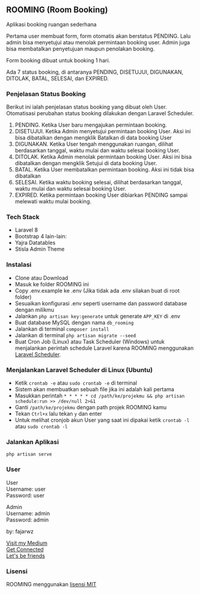 ## ROOMING (Room Booking)

Aplikasi booking ruangan sederhana

Pertama user membuat form, form otomatis akan berstatus PENDING. Lalu admin bisa menyetujui atau menolak permintaan booking user. Admin juga bisa membatalkan penyetujuan maupun penolakan booking. 

Form booking dibuat untuk booking 1 hari. 

Ada 7 status booking, di antaranya PENDING, DISETUJUI, DIGUNAKAN, DITOLAK, BATAL, SELESAI, dan EXPIRED.

### Penjelasan Status Booking
Berikut ini ialah penjelasan status booking yang dibuat oleh User. Otomatisasi perubahan status booking dilakukan dengan Laravel Scheduler.

1. PENDING. Ketika User baru mengajukan permintaan booking.
2. DISETUJUI. Ketika Admin menyetujui permintaan booking User. Aksi ini bisa dibatalkan dengan mengklik Batalkan di data booking User
3. DIGUNAKAN. Ketika User tengah menggunakan ruangan, dilihat berdasarkan tanggal, waktu mulai dan waktu selesai booking User.
4. DITOLAK. Ketika Admin menolak permintaan booking User. Aksi ini bisa dibatalkan dengan mengklik Setujui di data booking User.
5. BATAL. Ketika User membatalkan permintaan booking. Aksi ini tidak bisa dibatalkan
6. SELESAI. Ketika waktu booking selesai, dilihat berdasarkan tanggal, waktu mulai dan waktu selesai booking User.
7. EXPIRED. Ketika permintaan booking User dibiarkan PENDING sampai melewati waktu mulai booking.

### Tech Stack
- Laravel 8
- Bootstrap 4
lain-lain:
- Yajra Datatables
- Stisla Admin Theme

### Instalasi
- Clone atau Download 
- Masuk ke folder ROOMING ini
- Copy .env.example ke .env (Jika tidak ada .env silakan buat di root folder)
- Sesuaikan konfigurasi .env seperti username dan password database dengan milikmu
- Jalankan `php artisan key:generate` untuk generate `APP_KEY` di .env
- Buat database MySQL dengan nama `db_rooming`
- Jalankan di terminal `composer install`
- Jalankan di terminal `php artisan migrate --seed`
- Buat Cron Job (Linux) atau Task Scheduler (Windows) untuk menjalankan perintah schedule Laravel karena ROOMING menggunakan [Laravel Scheduler](https://laravel.com/docs/8.x/scheduling).

### Menjalankan Laravel Scheduler di Linux (Ubuntu)
- Ketik `crontab -e` atau `sudo crontab -e` di terminal
- Sistem akan membuatkan sebuah file jika ini adalah kali pertama
- Masukkan perintah `* * * * * cd /path/ke/projekmu && php artisan schedule:run >> /dev/null 2>&1`
- Ganti `/path/ke/projekmu` dengan path projek ROOMING kamu
- Tekan `Ctrl+x` lalu tekan `y` dan enter
- Untuk melihat cronjob akun User yang saat ini dipakai ketik `crontab -l` atau `sudo crontab -l`

### Jalankan Aplikasi
```
php artisan serve
```

### User
User\
Username: user\
Password: user

Admin\
Username: admin\
Password: admin

by: fajarwz

[Visit my Medium](http://fajarwz.medium.com)\
[Get Connected](http://linkedin.com/in/fajarwz)\
[Let's be friends](http://fb.me/fajarwz123)

### Lisensi
ROOMING menggunakan [lisensi MIT](https://github.com/fajarwz/rooming/blob/main/LICENSE)